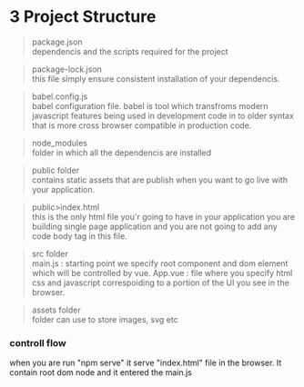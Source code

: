 # 3 Project Structure    

> package.json   
dependencis and the scripts required for the project

> package-lock.json    
this file simply ensure consistent installation of your dependencis.    

> babel.config.js    
babel configuration file. babel is tool which transfroms modern javascript features being used in development code in to older syntax that is more cross browser compatible in production code. 

> node_modules    
folder in which all the dependencis are installed 

> public folder    
contains static assets that are publish when you want to go live with your application.  

> public>index.html    
this is the only html file you'r going to have in your application you are building single page application and you are not going to add any code body tag in this file.    

> src folder    
main.js : starting point we specify root component and dom element which will be controlled by vue. 
App.vue : file where you specify html css and javascript correspoiding to a portion of the UI you see in the browser.   

> assets folder   
folder can use to store images, svg etc 

### controll flow    
when you are run "npm serve" it serve "index.html" file in the browser. It contain root dom node and it entered the main.js 
